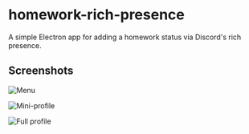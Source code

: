 # homework-rich-presence

A simple Electron app for adding a homework status via Discord's rich presence.

## Screenshots

![Menu](http://i.cubeupload.com/b4kxhJ.png)

![Mini-profile](http://i.cubeupload.com/3mgvCP.png)

![Full profile](http://i.cubeupload.com/PRoOBw.png)
